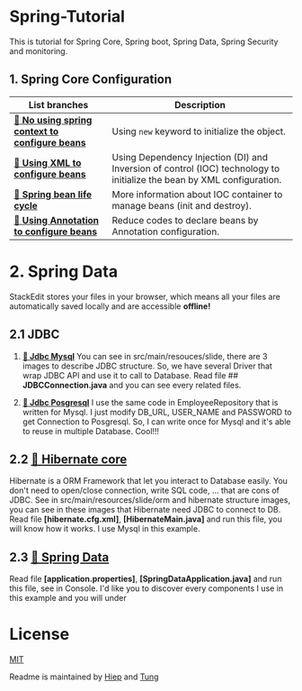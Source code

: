 # Spring-Tutorial
This is tutorial for Spring Core, Spring boot, Spring Data, Spring Security and monitoring.
## 1. Spring Core Configuration
|List branches|Description|
|-----------|------------|
|[**🎉 No using spring context to configure beans**][1.1]|Using `new` keyword to initialize the object.|
|[**🎉 Using XML to configure beans**][1.2]|Using Dependency Injection (DI) and Inversion of control (IOC) technology to initialize the bean by XML configuration.|
|[**🎉 Spring bean life cycle**][1.3]|More information about IOC container to manage beans (init and destroy).|
|[**🎉 Using Annotation to configure beans**][1.4]|Reduce codes to declare beans by Annotation configuration.|

[1.1]: https://github.com/eoet/Spring-Tutorial/tree/spring-boot/1.starter
[1.2]: https://github.com/eoet/Spring-Tutorial/tree/spring-boot/2.xml-configuration
[1.3]: https://github.com/eoet/Spring-Tutorial/tree/spring-boot/3.spring-bean-life-cycle
[1.4]: https://github.com/eoet/Spring-Tutorial/tree/spring-boot/4.annotations-configuration
[2.1]: https://github.com/eoet/Spring-Tutorial/tree/spring-data/1.jdbc-mysql
[2.2]: https://github.com/eoet/Spring-Tutorial/tree/spring-data/2.jdbc-posgresql
[2.3]: https://github.com/eoet/Spring-Tutorial/tree/spring-data/3.hibernate
[2.4]: https://github.com/eoet/Spring-Tutorial/tree/spring-data/4.spring-jpa

# 2. Spring Data

StackEdit stores your files in your browser, which means all your files are automatically saved locally and are accessible **offline!**

## 2.1 JDBC

1. [**🎨 Jdbc Mysql**][2.1]
You can see in src/main/resouces/slide, there are 3 images to describe JDBC structure.
So, we have several Driver that wrap JDBC API and use it to call to Database. 
Read file ## **JDBCConnection.java** and you can see every related files.

2. [**🎨 Jdbc Posgresql**][2.2]
I use the same code in EmployeeRepository that is written for Mysql.
I just modify DB_URL, USER_NAME and PASSWORD to get Connection to Posgresql.
So, I can write once for Mysql and it's able to reuse in multiple Database. Cool!!!

## 2.2 [**🎨 Hibernate core**][2.3]
Hibernate is a ORM Framework that let you interact to Database easily. You don't need to open/close connection, write SQL code, ... that are cons of JDBC.
See in src/main/resources/slide/orm and hibernate structure images, you can see in these images that Hibernate need JDBC to connect to DB.
Read file **[hibernate.cfg.xml]**, **[HibernateMain.java]** and run this file, you will know how it works.
I use Mysql in this example.

## 2.3 [**🎨 Spring Data**][2.4]

Read file **[application.properties]**, **[SpringDataApplication.java]** and run this file, see in Console.
I'd like you to discover every components I use in this example and you will under

# License
[MIT](https://choosealicense.com/licenses/mit/)

Readme is maintained by [Hiep](mailto:hoanghiep2004hy@gmail.com) and [Tung](mailto:letungl2t@gmail.com)
